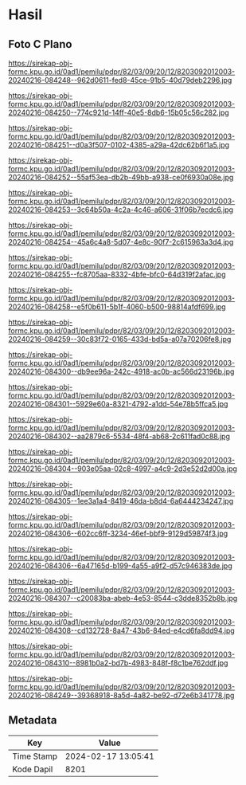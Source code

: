 # Hasil

## Foto C Plano

https://sirekap-obj-formc.kpu.go.id/0ad1/pemilu/pdpr/82/03/09/20/12/8203092012003-20240216-084248--962d0611-fed8-45ce-91b5-40d79deb2296.jpg

https://sirekap-obj-formc.kpu.go.id/0ad1/pemilu/pdpr/82/03/09/20/12/8203092012003-20240216-084250--774c921d-14ff-40e5-8db6-15b05c56c282.jpg

https://sirekap-obj-formc.kpu.go.id/0ad1/pemilu/pdpr/82/03/09/20/12/8203092012003-20240216-084251--d0a3f507-0102-4385-a29a-42dc62b6f1a5.jpg

https://sirekap-obj-formc.kpu.go.id/0ad1/pemilu/pdpr/82/03/09/20/12/8203092012003-20240216-084252--55af53ea-db2b-49bb-a938-ce0f6930a08e.jpg

https://sirekap-obj-formc.kpu.go.id/0ad1/pemilu/pdpr/82/03/09/20/12/8203092012003-20240216-084253--3c64b50a-4c2a-4c46-a606-31f06b7ecdc6.jpg

https://sirekap-obj-formc.kpu.go.id/0ad1/pemilu/pdpr/82/03/09/20/12/8203092012003-20240216-084254--45a6c4a8-5d07-4e8c-90f7-2c615963a3d4.jpg

https://sirekap-obj-formc.kpu.go.id/0ad1/pemilu/pdpr/82/03/09/20/12/8203092012003-20240216-084255--fc8705aa-8332-4bfe-bfc0-64d319f2afac.jpg

https://sirekap-obj-formc.kpu.go.id/0ad1/pemilu/pdpr/82/03/09/20/12/8203092012003-20240216-084258--e5f0b611-5b1f-4060-b500-98814afdf699.jpg

https://sirekap-obj-formc.kpu.go.id/0ad1/pemilu/pdpr/82/03/09/20/12/8203092012003-20240216-084259--30c83f72-0165-433d-bd5a-a07a70206fe8.jpg

https://sirekap-obj-formc.kpu.go.id/0ad1/pemilu/pdpr/82/03/09/20/12/8203092012003-20240216-084300--db9ee96a-242c-4918-ac0b-ac566d23196b.jpg

https://sirekap-obj-formc.kpu.go.id/0ad1/pemilu/pdpr/82/03/09/20/12/8203092012003-20240216-084301--5929e60a-8321-4792-a1dd-54e78b5ffca5.jpg

https://sirekap-obj-formc.kpu.go.id/0ad1/pemilu/pdpr/82/03/09/20/12/8203092012003-20240216-084302--aa2879c6-5534-48f4-ab68-2c611fad0c88.jpg

https://sirekap-obj-formc.kpu.go.id/0ad1/pemilu/pdpr/82/03/09/20/12/8203092012003-20240216-084304--903e05aa-02c8-4997-a4c9-2d3e52d2d00a.jpg

https://sirekap-obj-formc.kpu.go.id/0ad1/pemilu/pdpr/82/03/09/20/12/8203092012003-20240216-084305--1ee3a1a4-8419-46da-b8d4-6a6444234247.jpg

https://sirekap-obj-formc.kpu.go.id/0ad1/pemilu/pdpr/82/03/09/20/12/8203092012003-20240216-084306--602cc6ff-3234-46ef-bbf9-9129d59874f3.jpg

https://sirekap-obj-formc.kpu.go.id/0ad1/pemilu/pdpr/82/03/09/20/12/8203092012003-20240216-084306--6a47165d-b199-4a55-a9f2-d57c946383de.jpg

https://sirekap-obj-formc.kpu.go.id/0ad1/pemilu/pdpr/82/03/09/20/12/8203092012003-20240216-084307--c20083ba-abeb-4e53-8544-c3dde8352b8b.jpg

https://sirekap-obj-formc.kpu.go.id/0ad1/pemilu/pdpr/82/03/09/20/12/8203092012003-20240216-084308--cd132728-8a47-43b6-84ed-e4cd6fa8dd94.jpg

https://sirekap-obj-formc.kpu.go.id/0ad1/pemilu/pdpr/82/03/09/20/12/8203092012003-20240216-084310--8981b0a2-bd7b-4983-848f-f8c1be762ddf.jpg

https://sirekap-obj-formc.kpu.go.id/0ad1/pemilu/pdpr/82/03/09/20/12/8203092012003-20240216-084249--39368918-8a5d-4a82-be92-d72e6b341778.jpg


## Metadata

| Key        | Value               |
| ---------- | ------------------- |
| Time Stamp | 2024-02-17 13:05:41 |
| Kode Dapil | 8201                |



